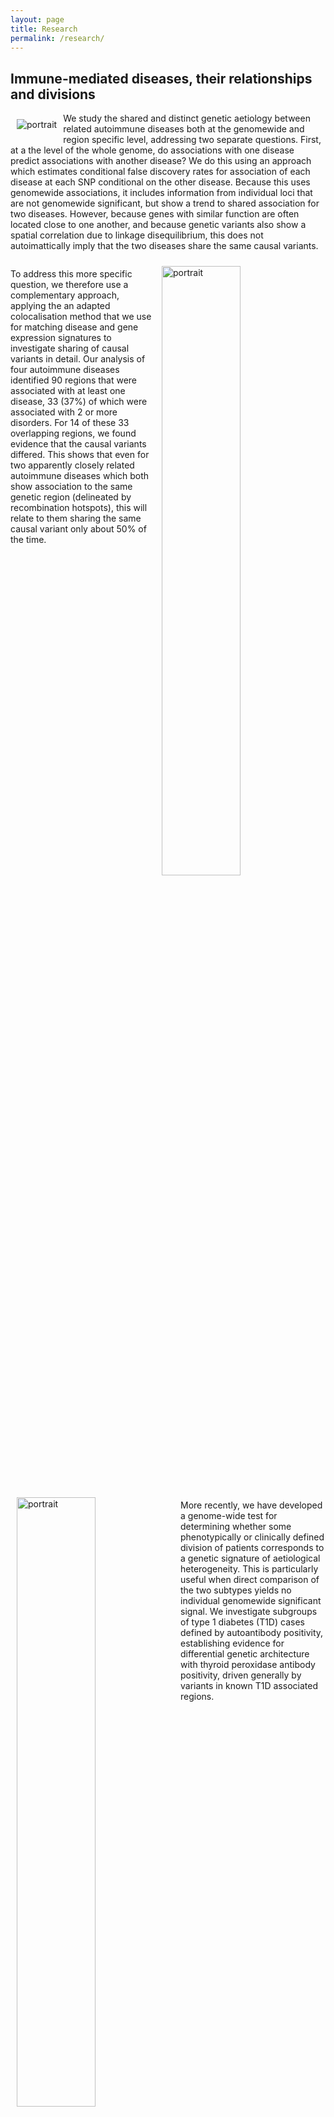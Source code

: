 ```yaml
---
layout: page
title: Research
permalink: /research/
---
```


<!-- <iframe src='https://cdn.knightlab.com/libs/timeline3/latest/embed/index.html?source=1ILkjTq2V-Nq7HAdYUwjVpZwi_0rKIBkV6C6PRTyyaJo&font=Default&lang=en&initial_zoom=2&height=650' width='150%' height='650' webkitallowfullscreen mozallowfullscreen allowfullscreen frameborder='0'></iframe> -->

## Immune-mediated diseases, their relationships and divisions

<img src="/assets/disease-network.png" alt="portrait" style="float:left;margin:10px;" />

We study the shared and distinct genetic aetiology between related
autoimmune diseases both at the genomewide and region specific level,
addressing two separate questions.  First, at a the level of the whole
genome, do associations with one disease predict associations with
another disease?  We do this using an approach which estimates
conditional false discovery rates for association of each disease
at each SNP conditional on the other disease.  Because this uses
genomewide associations, it includes information from individual loci
that are not genomewide significant, but show a trend to shared
association for two diseases.  However, because genes with similar
function are often located close to one another, and because genetic
variants also show a spatial correlation due to linkage
disequilibrium, this does not autoimattically imply that the two
diseases share the same causal variants.

<div style="clear:both"></div>

<img src="http://europepmc.org/articles/PMC4754941/bin/emss-63402-f0001.jpg" alt="portrait" style="float:right;margin:10px;" width="50%" />

To address this more specific question, we therefore use a
complementary approach, applying the an adapted colocalisation method that we use for matching disease and gene expression signatures to investigate sharing of causal variants in detail.
Our analysis of four autoimmune diseases identified 90 regions that were associated with at least one disease, 33 (37%) of which were associated with 2 or more disorders. For 14 of these 33 overlapping regions, we found evidence that the causal variants differed. This shows that even for two apparently closely related autoimmune diseases which both show association to the same genetic region
(delineated by recombination hotspots), this will relate to them
sharing the same causal variant only about 50% of the time.

<div style="clear:both"></div>

<img src="http://europepmc.org/articles/PMC5357574/bin/emss-70580-f001.jpg" alt="portrait" style="float:left;margin:10px;" width="50%" />

More recently, we have developed a genome-wide test for determining whether some phenotypically or clinically defined division of patients corresponds to a genetic signature of aetiological heterogeneity.  This is particularly useful when direct comparison of the two subtypes yields no individual genomewide significant signal.   We investigate subgroups of 
type 1 diabetes (T1D) cases defined by autoantibody positivity, 
establishing evidence for differential genetic architecture with thyroid
 peroxidase antibody positivity, driven generally by variants in known 
T1D associated regions.

<div style="clear:both"></div>

**Related papers**
{% bibliography -q @article[group=diseasecmpdiv] %}
 
<div style="clear:both"></div>


## Causal variants

<img src="/assets/GUESSFM_small.png" alt="portrait" style="float:left;margin:10px;" />

Genetic association studies have identified many DNA sequence variants
that associate with disease risk. By exploiting the known correlation
that exists between neighbouring variants in the genome, inference can
be extended beyond those individual variants tested to identify sets
within which a causal variant is likely to reside. However, this
correlation, particularly in the presence of multiple disease causing
variants in relative proximity, makes disentangling the specific
causal variants difficult. Statistical approaches to this fine mapping
problem have traditionally taken a stepwise search approach, beginning
with the most associated variant in a region, then iteratively
attempting to find additional associated variants. 
We adapted a
stochastic search approach that avoids this stepwise process and is
explicitly designed for dealing with highly correlated predictors to
the fine mapping problem. We showed in simulated data that it
outperforms its stepwise counterpart and other variable selection
strategies such as the lasso.

Fine mapping results are often used to generate credible sets of SNPs, which are supposed to contain the true causal variant with a specified probability.  We have shown that frequentist coverage of these sets is often higher than expected, because this procedure is generally performed conditional on a small p value being seen.  Anna Hutchinson has presented this work in various forums, with slides [here](https://annahutchinson.com/presentations/).

In more recent work, we exploited the established relationships between immune mediated diseases, borrowing information from any other available diseases to increase the resolution of fine mapping results.  We highlighted in particular the potential for *joint tagging* where a single variant, in LD with two causal variants, can be mis-identified by stepwise methods, and showed how stochastic search, and multi-disease fine mapping, can avoid this.

We validated these results using allele specific expression studies of *IL2RA* in CD4+ T cells. All results are made available in an [interactive form](https://chr1swallace.github.io/MFM-output/) for six immune-mediated diseases: autoimmune thyroid disease, celiac disease, childhood arthritis, MS, RA, T1D.

<div style="clear:both"></div>

**Related papers**
{% bibliography -q @article[group=finemapping] %}
## Causal genes

Genomewide association studies (GWAS) have been hugely successful in
identifying associations between genetic variation and risk of common
diseases.  However, genetic variation will not be a pharmaceutical
target for these disease and translating this knowledge into
understanding the genes, cells and pathways involved in disease
aetiology has been slow.  This is because the associated genetic
variants do not typically reside in genes and change the protein they
encode, but lie between genes and are presumed to regulate their
expression in some cells, perhaps under specific conditions.


<img src="/assets/ctsh.jpg" alt="portrait" style="float:right;margin:10px;" />

As GWAS studies for disease have been conducted over the past decade,
so people have conducted GWAS for other, more gene specific traits,
such as parallel GWAS for the expression levels of each of the ~20,000
protein coding genes in a given cell type, called "eQTL" studies.
These produce a local GWAS trace just as a disease GWAS does.  We use
a pattern matching technique called colocalisation to determine
whether the two GWAS traces are compatible with the two traits,
disease risk and expression of a given gene in a given cell type and
condition, sharing a causal variant.

<div style="clear:both"></div>

<img src="/assets/pchic.png" alt="portrait" style="float:left;margin:10px;" />
<!-- <img src="http://europepmc.org/articles/PMC5123897/bin/fx1.jpg" width="50%" style="float:left;margin:10px;" /> -->

Another approach is to exploit knowledge about the 3D folding of
chromatin derived from high throughput Chromosome Conformation Capture
(Hi-C) in its targetted form: Capture Hi-C (CHi-C).  This allows us to link GWAS causal variants (mapped probabilistically) to the genes they regulate, and we have deployed this approach across 17 primary human sorted cell types , as well as a separate more detailed comparison using CD4+ T cells, both activated and non-activated {% cite 2017_genbiol_burren %}.

<div style="clear:both"></div>

**Related papers**
{% bibliography -q @article[group=causalgenes] %}
 
<div style="clear:both"></div>

## Gene expression in immune cells

<img src="/assets/ferreira.jpg" style="float:right;margin:10px;" />

The BABYDIET study led by Annette Ziegler and Ezio Bonifacio collected
blood samples longitudinally from 109 children genetically at risk of,
but initially unaffected by type 1 diabetes.  We were lucky to have
access to white blood cells (PBMCs) from these samples and measured
the gene expression in them.  We were particularly interested in
expression of interferon responsive genes, given previous links
between type 1 diabetes and infection.  Indeed, we saw an upregulation
of these genes in children who went on to develop the autoantibodies
that are strongly predictive of T1D diagnosis, but, crucially, the
upregulation was transient and preceded the appearance of
autoantibodies.  It was also temporally correlated with recent upper
respiratory infection, and may represent a biomarker for the response
to infection or the mechanism by which the infection influences type 1
diabetes risk.

We also used these data to investigate seasonal variation in gene
expression, and found that 25% of the genes expressed in these cells
in these children varied in their expression throughout the year.  In
winter, we saw that this expression profile produced a
pro-inflammatory environment.  This might be advantageous during a
season when infectious diseases are at a peak, but is a risk factor
for other diseases associated with inflammation such as cardiovascular
also peak in winter.  We replicated this finding in multiple datasets,
including one from the Southern hemisphere when winter occurs during
June-August.

<div style="clear:both"></div>

**Related papers**
{% bibliography -q @article[group=expr] %}

